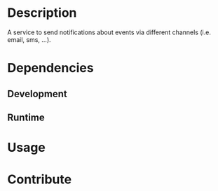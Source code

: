 # Description

A service to send notifications about events via different channels (i.e.
email, sms, ...).

# Dependencies

## Development

## Runtime

# Usage

# Contribute
